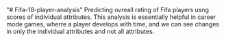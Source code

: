 "# Fifa-18-player-analysis" 
Predicting ovreall rating of Fifa players usng scores of individual attributes.
This analysis is essentially helpful in career mode games, wherre a player develops with time, and we can see changes in only the individual attributes and not all attributes.

